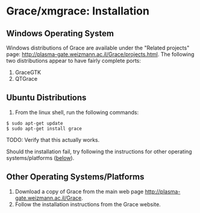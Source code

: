 # Grace/xmgrace: Installation

## Windows Operating System

Windows distributions of Grace are available under the "Related projects" page: <http://plasma-gate.weizmann.ac.il/Grace/projects.html>.  The following two distributions appear to have fairly complete ports:

 1. GraceGTK
 1. QTGrace

## Ubuntu Distributions

 1. From the linux shell, run the following commands:

```
$ sudo apt-get update
$ sudo apt-get install grace
```

TODO: Verify that this actually works.

Should the installation fail, try following the instructions for other operating systems/platforms ([below](#OSOther)).

<a name="OSOther"></a>
## Other Operating Systems/Platforms

 1. Download a copy of Grace from the main web page <http://plasma-gate.weizmann.ac.il/Grace>.
 1. Follow the installation instructions from the Grace website.

